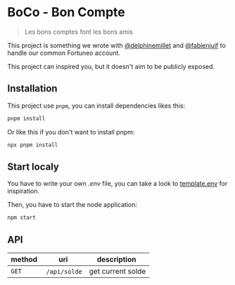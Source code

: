 # BoCo - Bon Compte
> Les bons comptes font les bons amis

This project is something we wrote with [@delphinemillet](https://github.com/delphinemillet) and [@fabienjuif](https://github.com/fabienjuif) to handle our common Fortuneo account.

This project can inspired you, but it doesn't aim to be publicly exposed.

## Installation
This project use `pnpm`, you can install dependencies likes this:
 ```sh
 pnpm install
 ```

 Or like this if you don't want to install pnpm:
 ```sh
 npx pnpm install
 ```

## Start localy
You have to write your own *.env* file, you can take a look to [template.env](./template.env) for inspiration.

Then, you have to start the node application:
```sh
npm start
```

## API

| method | uri | description |
| -- | -- | -- |
| `GET` | `/api/solde` | get current solde |

